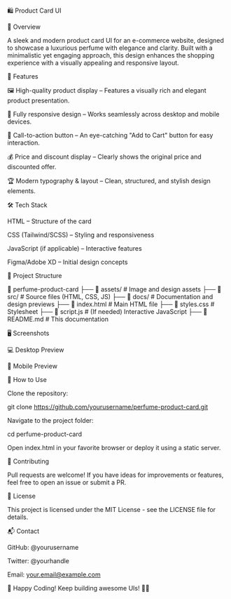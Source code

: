 🛍️ Product Card UI

🚀 Overview

A sleek and modern product card UI for an e-commerce website, designed to showcase a luxurious perfume with elegance and clarity. Built with a minimalistic yet engaging approach, this design enhances the shopping experience with a visually appealing and responsive layout.

🎨 Features

🖼 High-quality product display – Features a visually rich and elegant product presentation.

📱 Fully responsive design – Works seamlessly across desktop and mobile devices.

🎯 Call-to-action button – An eye-catching "Add to Cart" button for easy interaction.

💰 Price and discount display – Clearly shows the original price and discounted offer.

🏆 Modern typography & layout – Clean, structured, and stylish design elements.

🛠️ Tech Stack

HTML – Structure of the card

CSS (Tailwind/SCSS) – Styling and responsiveness

JavaScript (if applicable) – Interactive features

Figma/Adobe XD – Initial design concepts

📂 Project Structure

📂 perfume-product-card
 ├── 📁 assets/       # Image and design assets
 ├── 📁 src/          # Source files (HTML, CSS, JS)
 ├── 📁 docs/         # Documentation and design previews
 ├── 📜 index.html    # Main HTML file
 ├── 📜 styles.css    # Stylesheet
 ├── 📜 script.js     # (If needed) Interactive JavaScript
 ├── 📜 README.md     # This documentation

🖥️ Screenshots

💻 Desktop Preview



📱 Mobile Preview



🎯 How to Use

Clone the repository:

git clone https://github.com/yourusername/perfume-product-card.git

Navigate to the project folder:

cd perfume-product-card

Open index.html in your favorite browser or deploy it using a static server.

🎉 Contributing

Pull requests are welcome! If you have ideas for improvements or features, feel free to open an issue or submit a PR.

📜 License

This project is licensed under the MIT License - see the LICENSE file for details.

📬 Contact

GitHub: @yourusername

Twitter: @yourhandle

Email: your.email@example.com

🚀 Happy Coding! Keep building awesome UIs! 🎨🔥